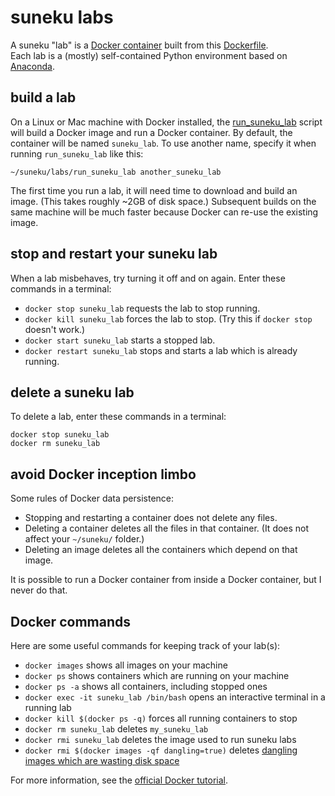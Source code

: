 # suneku labs

A suneku "lab" is a [Docker container](https://docs.docker.com/engine/understanding-docker/) built from this [Dockerfile](https://github.com/samkennerly/suneku/blob/master/labs/latest/Dockerfile).  
Each lab is a (mostly) self-contained Python environment based on [Anaconda](https://www.continuum.io/blog/developer-blog/anaconda-and-docker-better-together-reproducible-data-science).

## build a lab

On a Linux or Mac machine with Docker installed, the [run_suneku_lab](https://github.com/samkennerly/suneku/blob/master/labs/run_suneku_lab) script will build a Docker image and run a Docker container. By default, the container will be named `suneku_lab`. To use another name, specify it when running `run_suneku_lab` like this:
```
~/suneku/labs/run_suneku_lab another_suneku_lab
```
The first time you run a lab, it will need time to download and build an image. (This takes roughly ~2GB of disk space.) Subsequent builds on the same machine will be much faster because Docker can re-use the existing image.


## stop and restart your suneku lab

When a lab misbehaves, try turning it off and on again. Enter these commands in a terminal:

- `docker stop suneku_lab` requests the lab to stop running.
- `docker kill suneku_lab` forces the lab to stop. (Try this if `docker stop` doesn't work.)
- `docker start suneku_lab` starts a stopped lab.
- `docker restart suneku_lab` stops and starts a lab which is already running.


## delete a suneku lab

To delete a lab, enter these commands in a terminal:
```
docker stop suneku_lab
docker rm suneku_lab
```

## avoid Docker inception limbo

Some rules of Docker data persistence:

- Stopping and restarting a container does not delete any files.
- Deleting a container deletes all the files in that container. (It does not affect your `~/suneku/` folder.)
- Deleting an image deletes all the containers which depend on that image.

It is possible to run a Docker container from inside a Docker container, but I never do that.


## Docker commands

Here are some useful commands for keeping track of your lab(s):

- `docker images` shows all images on your machine
- `docker ps` shows containers which are running on your machine
- `docker ps -a` shows all containers, including stopped ones
- `docker exec -it suneku_lab /bin/bash` opens an interactive terminal in a running lab
- `docker kill $(docker ps -q)` forces all running containers to stop
- `docker rm suneku_lab` deletes `my_suneku_lab`
- `docker rmi suneku_lab` deletes the image used to run suneku labs
- `docker rmi $(docker images -qf dangling=true)` deletes [dangling images which are wasting disk space](http://stackoverflow.com/questions/32723111/how-to-remove-old-and-unused-docker-images)

For more information, see the [official Docker tutorial](https://docs.docker.com/engine/getstarted/).

